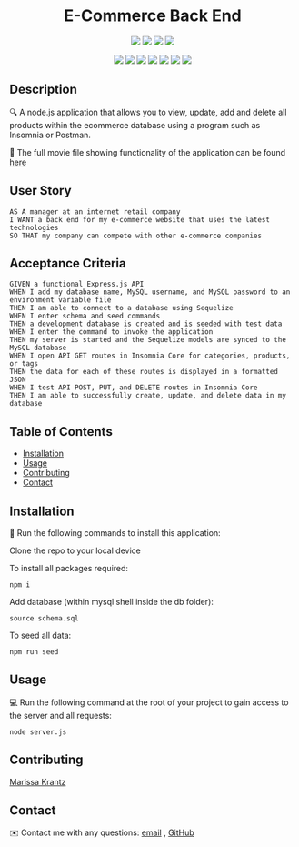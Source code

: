
<h1 align="center">E-Commerce Back End</h1>
   
  
<p align="center">
    <img src="https://img.shields.io/github/repo-size/tobin14-jpg/E-commerce-_back-end" />
    <img src="https://img.shields.io/github/languages/top/tobin14-jpg/E-commerce-_back-end"  />
    <img src="https://img.shields.io/github/issues/tobin14-jpg/E-commerce-_back-end" />
    <img src="https://img.shields.io/github/last-commit/tobin14-jpg/E-commerce-_back-end" >
</p>
  
<p align="center">
    <img src="https://img.shields.io/badge/Javascript-yellow" />
    <img src="https://img.shields.io/badge/VisualStudioCode-blue"  />
    <img src="https://img.shields.io/badge/-Node.js-green" />
    <img src="https://img.shields.io/badge/-Express-red" >
    <img src="https://img.shields.io/badge/-Screencastify-lightgrey" />
    <img src="https://img.shields.io/badge/-MySQL-orange" />
    <img src="https://img.shields.io/badge/-Sequelize-brightgreen" />

</p>
   
## Description
  
🔍 A node.js application that allows you to view, update, add and delete all products within the ecommerce database using a program such as Insomnia or Postman.

  
🎥 The full movie file showing functionality of the application can be found [here](https://drive.google.com/file/d/1gn0tYcUIUJw8dln2SzQesmjGp_qh4CTR/view)
  
## User Story
  
```
AS A manager at an internet retail company
I WANT a back end for my e-commerce website that uses the latest technologies
SO THAT my company can compete with other e-commerce companies
```
  
## Acceptance Criteria
  
``` 
GIVEN a functional Express.js API
WHEN I add my database name, MySQL username, and MySQL password to an environment variable file
THEN I am able to connect to a database using Sequelize
WHEN I enter schema and seed commands
THEN a development database is created and is seeded with test data
WHEN I enter the command to invoke the application
THEN my server is started and the Sequelize models are synced to the MySQL database
WHEN I open API GET routes in Insomnia Core for categories, products, or tags
THEN the data for each of these routes is displayed in a formatted JSON
WHEN I test API POST, PUT, and DELETE routes in Insomnia Core
THEN I am able to successfully create, update, and delete data in my database 
```
  
## Table of Contents
- [Installation](#installation)
- [Usage](#usage)
- [Contributing](#contributing)
- [Contact](#contact)

## Installation
💾 Run the following commands to install this application:

Clone the repo to your local device

To install all packages required:

`npm i`

Add database (within mysql shell inside the db folder):

`source schema.sql`

To seed all data:

`npm run seed`
  
## Usage

💻 Run the following command at the root of your project to gain access to the server and all requests:

`node server.js`

## Contributing
[Marissa Krantz](https://github.com/marissakrantz)

## Contact
✉️ Contact me with any questions: [email](mailto:marissaleak@hotmail.com) , [GitHub](https://github.com/marissakrantz)<br />